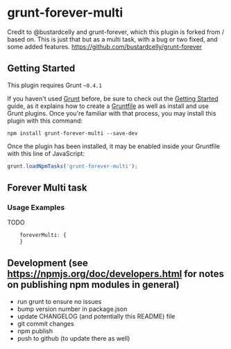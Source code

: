 # grunt-forever-multi

Credit to @bustardcelly and grunt-forever, which this plugin is forked from / based on. This is just that but as a multi task, with a bug or two fixed, and some added features.
https://github.com/bustardcelly/grunt-forever

## Getting Started
This plugin requires Grunt `~0.4.1`

If you haven't used [Grunt](http://gruntjs.com/) before, be sure to check out the [Getting Started](http://gruntjs.com/getting-started) guide, as it explains how to create a [Gruntfile](http://gruntjs.com/sample-gruntfile) as well as install and use Grunt plugins. Once you're familiar with that process, you may install this plugin with this command:

```shell
npm install grunt-forever-multi --save-dev
```

Once the plugin has been installed, it may be enabled inside your Gruntfile with this line of JavaScript:

```js
grunt.loadNpmTasks('grunt-forever-multi');
```


## Forever Multi task

### Usage Examples

TODO
```js
	foreverMulti: {
	}
```

## Development (see https://npmjs.org/doc/developers.html for notes on publishing npm modules in general)
- run grunt to ensure no issues
- bump version number in package.json
- update CHANGELOG (and potentially this README) file
- git commit changes
- npm publish
- push to github (to update there as well)